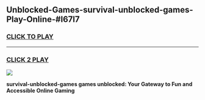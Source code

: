 
## Unblocked-Games-survival-unblocked-games-Play-Online-#l67l7
<h3>
<a href="https://premium.freeplayer.one?title=survival-unblocked-games&ref=27F">CLICK TO PLAY</a></h3>
<hr>

<h3>
<a href="https://premium.freeplayer.one?title=survival-unblocked-games&ref=27F">CLICK 2 PLAY</a>
  
</h3>

<a href="https://premium.freeplayer.one?title=survival-unblocked-games&ref=27F"><img src="https://clearcache.store/games.png"></a>


**survival-unblocked-games games unblocked: Your Gateway to Fun and Accessible Online Gaming**
